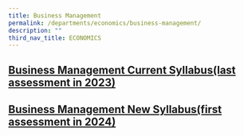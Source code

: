 ```yaml
---
title: Business Management
permalink: /departments/economics/business-management/
description: ""
third_nav_title: ECONOMICS
---
```

## [Business Management Current Syllabus(last assessment in 2023)](/departments/economics/business-management/business-management-current-syllabus/)


## [Business Management New Syllabus(first assessment in 2024)](/departments/economics/business-management/business-management-new-syllabus/)